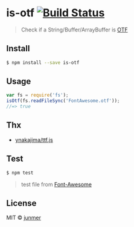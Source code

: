 # is-otf [![Build Status](https://travis-ci.org/junmer/is-otf.svg?branch=master)](https://travis-ci.org/junmer/is-otf)

> Check if a String/Buffer/ArrayBuffer is [OTF](http://www.microsoft.com/typography/otspec/)


## Install

```sh
$ npm install --save is-otf
```

## Usage

```js
var fs = require('fs');
isOtf(fs.readFileSync('FontAwesome.otf'));
//=> true
```

## Thx

- [ynakajima/ttf.js](https://github.com/ynakajima/ttf.js)

## Test

```sh
$ npm test
```

> test file from [Font-Awesome](https://github.com/FortAwesome/Font-Awesome)

## License

MIT © [junmer](https://github.com/junmer/)
